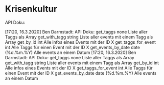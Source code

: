 # Krisenkultur

API Doku:

[17:20, 16.3.2020] Ben Darmstadt: API Doku:
get_taggs none
Liste aller Taggs als Array
get_with_tagg string
Liste aller events mit einem Tagg als Array
get_by_id int
Alle infos eines Events mit der ID X
get_taggs_for_event int
Alle Taggs für einen Event mit der ID X
get_events_by_date date (%d.%m.%Y)
Alle events an einem Datum
[17:20, 16.3.2020] Ben Darmstadt: API Doku:
get_taggs none
Liste aller Taggs als Array
get_with_tagg string
Liste aller events mit einem Tagg als Array
get_by_id int
Alle infos eines Events mit der ID X
get_taggs_for_event int
Alle Taggs für einen Event mit der ID X
get_events_by_date date (%d.%m.%Y)
Alle events an einem Datum
